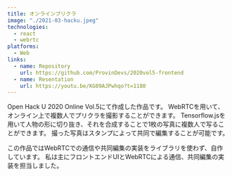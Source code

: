 ```yaml
---
title: オンラインプリクラ
image: "./2021-03-hacku.jpeg"
technologies:
  - react
  - webrtc
platforms:
  - Web
links:
  - name: Repository
    url: https://github.com/ProvinDevs/2020vol5-frontend
  - name: Resentation
    url: https://youtu.be/KG09AJPwhqo?t=1180
---
```


Open Hack U 2020 Online Vol.5にて作成した作品です。
WebRTCを用いて、オンライン上で複数人でプリクラを撮影することができます。
Tensorflow.jsを用いて人物の形に切り抜き、それを合成することで1枚の写真に複数人で写ることができます。
撮った写真はスタンプによって共同で編集することが可能です。

この作品ではWebRTCでの通信や共同編集の実装をライブラリを使わず、自作しています。
私は主にフロントエンドUIとWebRTCによる通信、共同編集の実装を担当しました。
